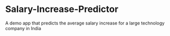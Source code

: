 # Salary-Increase-Predictor
A demo app that predicts the average salary increase for a large technology company in India
